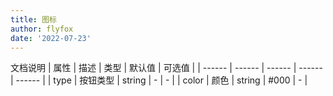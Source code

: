 ```yaml
---
title: 图标
author: flyfox
date: '2022-07-23'
---
```


<icons></icons>

<sub-title>文档说明</sub-title>
|   属性   |   描述   |   类型   |   默认值   |   可选值   |
|  ------  |  ------  |  ------  |  ------  |  ------  |
|   type   |   按钮类型   |   string   |   -   |   -   |
|   color  |   颜色  |   string   |   #000   |   -   |